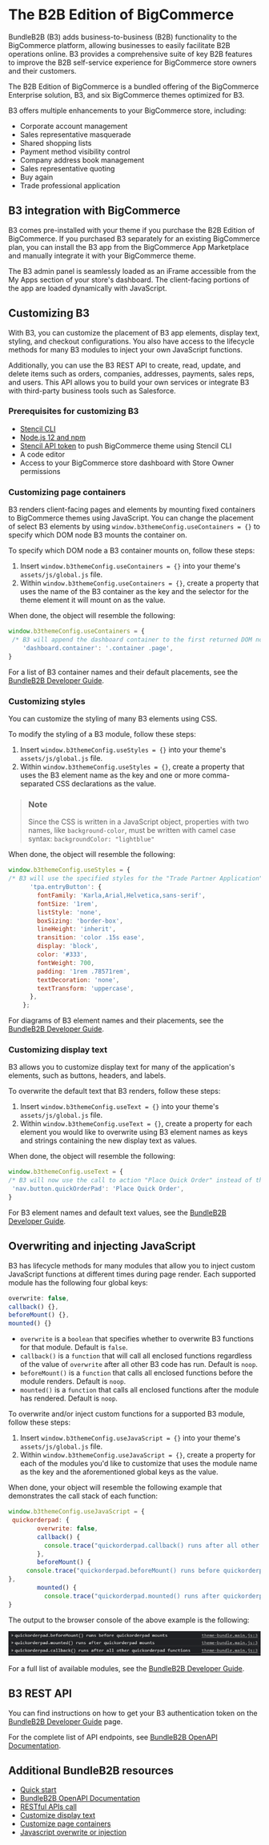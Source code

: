 # The B2B Edition of BigCommerce

BundleB2B (B3) adds business-to-business (B2B) functionality to the BigCommerce platform, allowing businesses to easily facilitate B2B operations online. B3 provides a comprehensive suite of key B2B features to improve the B2B self-service experience for BigCommerce store owners and their customers.

The B2B Edition of BigCommerce is a bundled offering of the BigCommerce Enterprise solution, B3, and six BigCommerce themes optimized for B3.

B3 offers multiple enhancements to your BigCommerce store, including:

- Corporate account management
- Sales representative masquerade
- Shared shopping lists
- Payment method visibility control
- Company address book management
- Sales representative quoting
- Buy again
- Trade professional application

## B3 integration with BigCommerce

B3 comes pre-installed with your theme if you purchase the B2B Edition of BigCommerce. If you purchased B3 separately for an existing BigCommerce plan, you can install the B3 app from the BigCommerce App Marketplace and manually integrate it with your BigCommerce theme.

The B3 admin panel is seamlessly loaded as an iFrame accessible from the My Apps section of your store's dashboard. The client-facing portions of the app are loaded dynamically with JavaScript.

## Customizing B3

With B3, you can customize the placement of B3 app elements, display text, styling, and checkout configurations. You also have access to the lifecycle methods for many B3 modules to inject your own JavaScript functions.

Additionally, you can use the B3 REST API to create, read, update, and delete items such as orders, companies, addresses, payments, sales reps, and users. This API allows you to build your own services or integrate B3 with third-party business tools such as Salesforce.

### Prerequisites for customizing B3

- [Stencil CLI](https://developer.bigcommerce.com/stencil-docs/installing-stencil-cli/installing-stencil)
- [Node.js 12 and npm](https://nodejs.org/en/download/releases/)
- [Stencil API token](https://support.bigcommerce.com/s/article/Store-API-Accounts#creating) to push BigCommerce theme using Stencil CLI
- A code editor
- Access to your BigCommerce store dashboard with Store Owner permissions

### Customizing page containers

B3 renders client-facing pages and elements by mounting fixed containers to BigCommerce themes using JavaScript. You can change the placement of select B3 elements by using `window.b3themeConfig.useContainers = {}` to specify which DOM node B3 mounts the container on.

To specify which DOM node a B3 container mounts on, follow these steps:
 1. Insert `window.b3themeConfig.useContainers = {}` into your theme's `assets/js/global.js` file. 
 2. Within `window.b3themeConfig.useContainers = {}`, create a property that uses the name of the B3 container as the key and the selector for the theme element it will mount on as the value. 
 
 When done, the object will resemble the following:

```jsx
window.b3themeConfig.useContainers = {
 /* B3 will append the dashboard container to the first returned DOM node with a class of "page" that is a descendant of an element with the class of "container" */
	'dashboard.container': '.container .page',
}
```

For a list of B3 container names and their default placements, see the [BundleB2B Developer Guide](https://developer.bundleb2b.net/storefront/containers.html).

### Customizing styles

You can customize the styling of many B3 elements using CSS.

To modify the styling of a B3 module, follow these steps:
1. Insert `window.b3themeConfig.useStyles = {}` into your theme's `assets/js/global.js` file. 
2. Within `window.b3themeConfig.useStyles = {}`, create a property that uses the B3 element name as the key and one or more comma-separated CSS declarations as the value.

<div class="HubBlock--callout">
<div class="CalloutBlock--info">
<div class="HubBlock-content">

> ### Note
> Since the CSS is written in a JavaScript object, properties with two names, like `background-color`, must be written with camel case syntax: `backgroundColor: "lightblue"`

</div>
</div>
</div>

When done, the object will resemble the following:

```jsx
window.b3themeConfig.useStyles = {
/* B3 will use the specified styles for the "Trade Partner Application" button that is appended to the secondary navigation menu */
      'tpa.entryButton': {
        fontFamily: 'Karla,Arial,Helvetica,sans-serif',
        fontSize: '1rem',
        listStyle: 'none',
        boxSizing: 'border-box',
        lineHeight: 'inherit',
        transition: 'color .15s ease',
        display: 'block',
        color: '#333',
        fontWeight: 700,
        padding: '1rem .78571rem',
        textDecoration: 'none',
        textTransform: 'uppercase',
      },
    };
```

For diagrams of B3 element names and their placements, see the [BundleB2B Developer Guide](https://developer.bundleb2b.net/storefront/containers.html).

### Customizing display text

B3 allows you to customize display text for many of the application's elements, such as buttons, headers, and labels.

To overwrite the default text that B3 renders, follow these steps:

 1. Insert `window.b3themeConfig.useText = {}` into your theme's `assets/js/global.js` file. 
 2. Within `window.b3themeConfig.useText = {}`, create a property for each element you would like to overwrite using B3 element names as keys and strings containing the new display text as values.

When done, the object will resemble the following:

```jsx
window.b3themeConfig.useText = {
/* B3 will now use the call to action "Place Quick Order" instead of the default "Quick Order Pad" for the button that is appended to the secondary navigation menu */
 'nav.button.quickOrderPad': 'Place Quick Order',
}
```

For B3 element names and default text values, see the [BundleB2B Developer Guide](https://developer.bundleb2b.net/storefront/text.html).

## Overwriting and injecting JavaScript

B3 has lifecycle methods for many modules that allow you to inject custom JavaScript functions at different times during page render. Each supported module has the following four global keys:

```jsx
overwrite: false,
callback() {},
beforeMount() {},
mounted() {}
```

- `overwrite` is a `boolean` that specifies whether to overwrite B3 functions for that module. Default is `false`.
- `callback()` is a `function` that will call all enclosed functions regardless of the value of `overwrite` after all other B3 code has run. Default is `noop`.
- `beforeMount()` is a `function` that calls all enclosed functions before the module renders. Default is `noop`.
- `mounted()` is a `function` that calls all enclosed functions after the module has rendered. Default is `noop`.

To overwrite and/or inject custom functions for a supported B3 module, follow these steps:

 1. Insert `window.b3themeConfig.useJavaScript = {}` into your theme's `assets/js/global.js` file. 
 2. Within `window.b3themeConfig.useJavaScript = {}`, create a property for each of the modules you'd like to customize that uses the module name as the key and the aforementioned global keys as the value.

When done, your object will resemble the following example that demonstrates the call stack of each function:

```jsx
window.b3themeConfig.useJavaScript = {
 quickorderpad: {
        overwrite: false,
        callback() {
          console.trace("quickorderpad.callback() runs after all other quickorderpad functions")
        },
        beforeMount() {
     console.trace("quickorderpad.beforeMount() runs before quickorderpad mounts")        
},
        mounted() {
          console.trace("quickorderpad.mounted() runs after quickorderpad mounts");
}
```

The output to the browser console of the above example is the following:

![B3 console log output](https://github.com/bigcommerce/dev-docs/blob/fc576cd09ee4f346d2668d97082a75aeff7ff468/assets/images/B3-console.png?raw=true)

For a full list of available modules, see the [BundleB2B Developer Guide](https://developer.bundleb2b.net/storefront/js.html).

## B3 REST API

You can find instructions on how to get your B3 authentication token on the [BundleB2B Developer Guide](https://developer.bundleb2b.net/storefront/api-call.html) page.

For the complete list of API endpoints, see [BundleB2B OpenAPI Documentation](https://bundleb2b.stoplight.io/).

## Additional BundleB2B resources

- [Quick start](https://developer.bundleb2b.net/storefront/quick-start.html)
- [BundleB2B OpenAPI Documentation](https://bundleb2b.stoplight.io/)
- [RESTful APIs call](https://developer.bundleb2b.net/storefront/api-call.html)
- [Customize display text](https://developer.bundleb2b.net/storefront/text.html)
- [Customize page containers](https://developer.bundleb2b.net/storefront/containers.html)
- [Javascript overwrite or injection](https://developer.bundleb2b.net/storefront/js.html)
